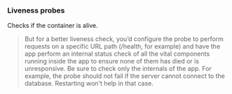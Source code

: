 ### Liveness probes

Checks if the container is alive.

> But for a better liveness check, you’d configure the probe to perform requests on a specific URL path (/health, for example) and have the app perform an internal status check of all the vital components running inside the app to ensure none of them has died or is unresponsive.
> Be sure to check only the internals of the app. For example, the probe should not fail if the server cannot connect to the database. Restarting won't help in that case.


